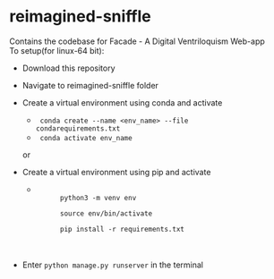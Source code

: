 # reimagined-sniffle
Contains the codebase for Facade - A Digital Ventriloquism Web-app
<br>
To setup(for linux-64 bit):<br>
  - Download this repository
  - Navigate to reimagined-sniffle folder
  - Create a virtual environment using conda and activate
  	- <code> conda create --name <env_name> --file condarequirements.txt</code><br>
	- <code> conda activate env_name </code>

	or
  - Create a virtual environment using pip and activate
  	- <code>
			python3 -m venv env <br>
			source env/bin/activate <br>
			pip install -r requirements.txt</code>
	<br>
	<br>
  - Enter <code>python manage.py runserver</code> in the terminal
